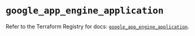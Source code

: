 # `google_app_engine_application`

Refer to the Terraform Registry for docs: [`google_app_engine_application`](https://registry.terraform.io/providers/hashicorp/google/6.49.0/docs/resources/app_engine_application).
